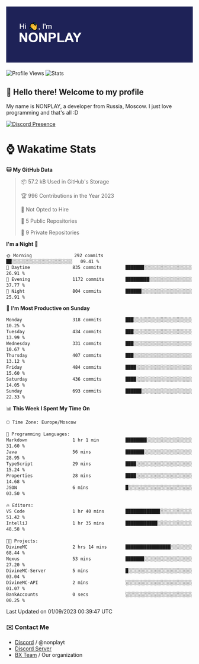 ![Discord Presence](./header.png)
<br></br>
![Profile Views](https://komarev.com/ghpvc/?username=NONPLAYT&color=blue&style=for-the-badge)
![Stats](https://img.shields.io/badge/0%25-OPTIMIZED-orange?style=for-the-badge)


## :wave: Hello there! Welcome to my profile

My name is NONPLAY, a developer from Russia, Moscow. I just love programming and that's all :D

[![Discord Presence](https://lanyard.cnrad.dev/api/597087584090587177?showDisplayName=true)](https://discord.com/users/597087584090587177) 

# ⌚ Wakatime Stats

<!--START_SECTION:waka-->
**🐱 My GitHub Data** 

> 📦 57.2 kB Used in GitHub's Storage 
 > 
> 🏆 996 Contributions in the Year 2023
 > 
> 🚫 Not Opted to Hire
 > 
> 📜 5 Public Repositories 
 > 
> 🔑 9 Private Repositories 
 > 
**I'm a Night 🦉** 

```text
🌞 Morning                292 commits         ██░░░░░░░░░░░░░░░░░░░░░░░   09.41 % 
🌆 Daytime                835 commits         ███████░░░░░░░░░░░░░░░░░░   26.91 % 
🌃 Evening                1172 commits        █████████░░░░░░░░░░░░░░░░   37.77 % 
🌙 Night                  804 commits         ██████░░░░░░░░░░░░░░░░░░░   25.91 % 
```
📅 **I'm Most Productive on Sunday** 

```text
Monday                   318 commits         ███░░░░░░░░░░░░░░░░░░░░░░   10.25 % 
Tuesday                  434 commits         ███░░░░░░░░░░░░░░░░░░░░░░   13.99 % 
Wednesday                331 commits         ███░░░░░░░░░░░░░░░░░░░░░░   10.67 % 
Thursday                 407 commits         ███░░░░░░░░░░░░░░░░░░░░░░   13.12 % 
Friday                   484 commits         ████░░░░░░░░░░░░░░░░░░░░░   15.60 % 
Saturday                 436 commits         ████░░░░░░░░░░░░░░░░░░░░░   14.05 % 
Sunday                   693 commits         ██████░░░░░░░░░░░░░░░░░░░   22.33 % 
```


📊 **This Week I Spent My Time On** 

```text
🕑︎ Time Zone: Europe/Moscow

💬 Programming Languages: 
Markdown                 1 hr 1 min          ████████░░░░░░░░░░░░░░░░░   31.60 % 
Java                     56 mins             ███████░░░░░░░░░░░░░░░░░░   28.95 % 
TypeScript               29 mins             ████░░░░░░░░░░░░░░░░░░░░░   15.24 % 
Properties               28 mins             ████░░░░░░░░░░░░░░░░░░░░░   14.68 % 
JSON                     6 mins              █░░░░░░░░░░░░░░░░░░░░░░░░   03.50 % 

🔥 Editors: 
VS Code                  1 hr 40 mins        █████████████░░░░░░░░░░░░   51.42 % 
IntelliJ                 1 hr 35 mins        ████████████░░░░░░░░░░░░░   48.58 % 

🐱‍💻 Projects: 
DivineMC                 2 hrs 14 mins       █████████████████░░░░░░░░   68.44 % 
Nexus                    53 mins             ███████░░░░░░░░░░░░░░░░░░   27.20 % 
DivineMC-Server          5 mins              █░░░░░░░░░░░░░░░░░░░░░░░░   03.04 % 
DivineMC-API             2 mins              ░░░░░░░░░░░░░░░░░░░░░░░░░   01.07 % 
BankAccounts             0 secs              ░░░░░░░░░░░░░░░░░░░░░░░░░   00.25 % 
```


 Last Updated on 01/09/2023 00:39:47 UTC
<!--END_SECTION:waka-->

### ✉️ Contact Me

- [Discord](https://discord.com/users/597087584090587177) / @nonplayt
- [Discord Server](https://discord.gg/p7cxhw7E2M)
- [BX Team](https://github.com/BX-Team) / Our organization
